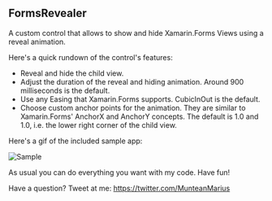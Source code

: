 ## FormsRevealer

A custom control that allows to show and hide Xamarin.Forms Views using a reveal animation.


Here's a quick rundown of the control's features:

* Reveal and hide the child view.
* Adjust the duration of the reveal and hiding animation. Around 900 milliseconds is the default.
* Use any Easing that Xamarin.Forms supports. CubicInOut is the default.
* Choose custom anchor points for the animation. They are similar to Xamarin.Forms' AnchorX and AnchorY concepts. The default is 1.0 and 1.0, i.e. the lower right corner of the child view.

Here's a gif of the included sample app:

![Sample](media/g1.gif)



As usual you can do everything you want with my code. Have fun!

Have a question?  Tweet at me: https://twitter.com/MunteanMarius